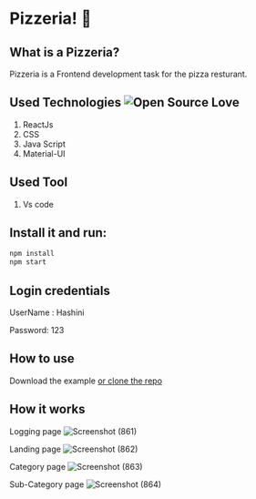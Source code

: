 # Pizzeria! 🍕

## What is a Pizzeria? 

Pizzeria is a Frontend development task for the pizza resturant.

## Used Technologies  ![Open Source Love](https://firstcontributions.github.io/open-source-badges/badges/open-source-v1/open-source.svg)

1. ReactJs
2. CSS
3. Java Script
4. Material-UI

## Used Tool

1. Vs code

## Install it and run:

```sh
npm install
npm start
```
## Login credentials

UserName : Hashini

Password: 123

## How to use

Download the example [or clone the repo](https://github.com/Hashininirasha/Pizza_Shop)

## How it works

Logging page
![Screenshot (861)](https://github.com/Hashininirasha/YT_Clone/assets/52965775/72d093cc-52d6-4c13-88ef-9c14eb1d4bd2)

Landing page
![Screenshot (862)](https://github.com/Hashininirasha/YT_Clone/assets/52965775/f3955880-ab71-4b76-8077-38158f917e2d)

Category page
![Screenshot (863)](https://github.com/Hashininirasha/YT_Clone/assets/52965775/24957bff-de58-463c-8f68-214aabc5ebce)

Sub-Category page
![Screenshot (864)](https://github.com/Hashininirasha/YT_Clone/assets/52965775/e54963f0-e5a8-4456-8b23-c70897ab7f47)
